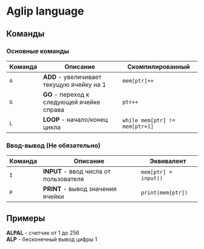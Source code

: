 # Aglip language

## Команды
### Основные команды
| Команда | Описание | Скомпилированный |  
|---------|----------|------------|  
| `A` | **ADD** - увеличивает текущую ячейку на 1 | `mem[ptr]++` |  
| `G` | **GO** - переход к следующей ячейке справа | `ptr++` |  
| `L` | **LOOP** - начало/конец цикла | `while mem[ptr] != mem[ptr+1]` |
### Ввод-вывод (Не обязательно)
| Команда | Описание | Эквивалент |  
|---------|----------|------------|  
| `I` | **INPUT** - ввод числа от пользователя | `mem[ptr] = input()` |  
| `P` | **PRINT** - вывод значения ячейки | `print(mem[ptr])` | 

## Примеры
**ALPAL** - счетчик от 1 до 256<br>
**ALP** - бесконечный вывод цифры 1
